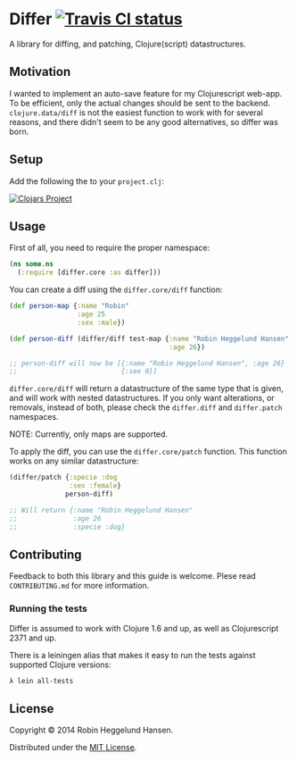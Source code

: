 # Differ [![Travis CI status](https://api.travis-ci.org/Skinney/differ.png)](http://travis-ci.org/#!/Skinney/differ/builds)

A library for diffing, and patching, Clojure(script) datastructures.

## Motivation

I wanted to implement an auto-save feature for my Clojurescript web-app. To be efficient, only the actual changes should be sent to the backend. `clojure.data/diff` is not the easiest function to work with for several reasons, and there didn't seem to be any good alternatives, so differ was born.

## Setup

Add the following the to your `project.clj`:

[![Clojars Project](http://clojars.org/differ/latest-version.svg)](http://clojars.org/differ)

## Usage

First of all, you need to require the proper namespace:

```clojure
(ns some.ns
  (:require [differ.core :as differ]))
```

You can create a diff using the `differ.core/diff` function:

```clojure
(def person-map {:name "Robin"
                 :age 25
                 :sex :male})

(def person-diff (differ/diff test-map {:name "Robin Heggelund Hansen"
                                        :age 26})

;; person-diff will now be [{:name "Robin Heggelund Hansen", :age 26}
;;                          {:sex 0}]
```

`differ.core/diff` will return a datastructure of the same type that is given, and will work with nested datastructures. If you only want alterations, or removals, instead of both, please check the `differ.diff` and `differ.patch` namespaces.

NOTE: Currently, only maps are supported.

To apply the diff, you can use the `differ.core/patch` function. This function works on any similar datastructure:

```clojure
(differ/patch {:specie :dog
               :sex :female}
              person-diff)

;; Will return {:name "Robin Heggelund Hansen"
;;              :age 26
;;              :specie :dog}
```

## Contributing

Feedback to both this library and this guide is welcome. Plese read `CONTRIBUTING.md` for more information.

### Running the tests

Differ is assumed to work with Clojure 1.6 and up, as well as Clojurescript 2371 and up.

There is a leiningen alias that makes it easy to run the tests against supported Clojure versions:

```bash
λ lein all-tests
```

## License

Copyright © 2014 Robin Heggelund Hansen.

Distributed under the [MIT License](http://opensource.org/licenses/MIT).